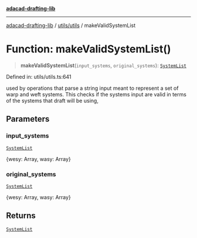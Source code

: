 [**adacad-drafting-lib**](../../../README.md)

***

[adacad-drafting-lib](../../../modules.md) / [utils/utils](../README.md) / makeValidSystemList

# Function: makeValidSystemList()

> **makeValidSystemList**(`input_systems`, `original_systems`): [`SystemList`](../../../objects/datatypes/interfaces/SystemList.md)

Defined in: utils/utils.ts:641

used by operations that parse a string input meant to represent a set of warp and weft systems. This checks if the systems input are valid in terms of the systems that draft will be using,

## Parameters

### input\_systems

[`SystemList`](../../../objects/datatypes/interfaces/SystemList.md)

{wesy: Array<string>, wasy: Array<string>}

### original\_systems

[`SystemList`](../../../objects/datatypes/interfaces/SystemList.md)

{wesy: Array<string>, wasy: Array<string>}

## Returns

[`SystemList`](../../../objects/datatypes/interfaces/SystemList.md)
